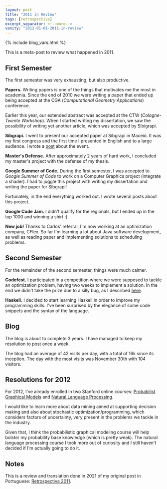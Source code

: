 ```yaml
---
layout: post
title: "2011 in Review"
tags: [retrospective]
excerpt_separator: <!--more-->
vanity: "2012-01-01-2011-in-review"
---
```


{% include blog_vars.html %}

This is a meta-post to review what happened in 2011.

<!--more-->

## First Semester

The first semester was very exhausting, but also productive.

**Papers.** Writing papers is one of the things that motivates me the most in academia. Since the end of 2010 we were writing a paper that ended up being accepted at the CGA (*Computational Geometry Applications*) conference.

Earlier this year, our extended abstract was accepted at the CTW (*Cologne-Twente Workshop*). When I started writing my dissertation, we saw the possibility of writing yet another article, which was accepted by Sibigrapi.

**Sibgrapi.** I went to present our accepted paper at Sibgrapi in Maceió. It was my first congress and the first time I presented in English and to a large audience. I wrote a [post](https://kuniga.wordpress.com/2011/09/04/sibgrapi-2011/) about the event.

**Master's Defense.** After approximately 2 years of hard work, I concluded my master's project with the defense of my thesis.

**Google Summer of Code.** During the first semester, I was accepted to *Google Summer of Code* to work on a Computer Graphics project (integrate a shader). I had to juggle this project with writing my dissertation and writing the paper for Sibgrapi!

Fortunately, in the end everything worked out. I wrote several posts about this project.

**Google Code Jam.** I didn't qualify for the regionals, but I ended up in the top 1000 and winning a shirt :)

**New job!** Thanks to Carlos' referral, I'm now working at an optimization company, CFlex. So far I'm learning a lot about Java software development, as well as reading paper and implementing solutions to scheduling problems.

## Second Semester

For the remainder of the second semester, things were much calmer.

**Codefest.** I participated in a competition where we were supposed to tackle an optimization problem, having two weeks to implement a solution. In the end we didn't take the prize due to a silly bug, as I described [here](https://kuniga.wordpress.com/2011/10/16/codefest-2011/).

**Haskell.** I decided to start learning Haskell in order to improve my programming skills. I've been surprised by the elegance of some code snippets and the syntax of the language.

## Blog

The blog is about to complete 3 years. I have managed to keep my resolution to post once a week.

<!-- The most accessed posts this year were: Branch and Cut Algorithm, Point inside polygon and Dijkstra and the longest path. -->

<!-- The most used terms in search engines were: "soccer", "aisec" and "ray tracing". A curious search term is "get the cgal symmetric polygon" which has appeared 89 times and I have no idea what that is! -->

The blog had an average of 42 visits per day, with a total of 16k since its inception. The day with the most visits was November 30th with 104 visitors.

## Resolutions for 2012

For 2012, I've already enrolled in two Stanford online courses: [Probabilist Graphical Models](https://www.coursera.org/learn/probabilistic-graphical-models) and [Natural Language Processing](https://www.coursera.org/specializations/natural-language-processing).

I would like to learn more about data mining aimed at supporting decision making and also about stochastic optimization/programming, which considers factors of uncertainty, very present in the problems we tackle in the industry.

Given that, I think the probabilistic graphical modeling course will help bolster my probability base knowledge (which is pretty weak). The natural language processing course I took more out of curiosity and I still haven't decided if I'm actually going to do it.

## Notes

This is a review and translation done in 2021 of my original post in Portuguese: [Retrospectiva 2011](https://kuniga.wordpress.com/2011/12/31/retrospectiva-2011/).
